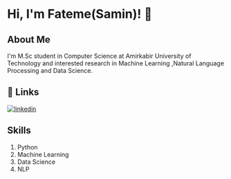
# Hi, I'm Fateme(Samin)! 👋


##  About Me
I'm M.Sc student in Computer Science at Amirkabir University of Technology and interested research in Machine Learning ,Natural Language Processing and Data Science.


## 🔗 Links
[![linkedin](https://img.shields.io/badge/linkedin-0A66C2?style=for-the-badge&logo=linkedin&logoColor=white)](https://www.linkedin.com/in/fatemeh-arab/)



##  Skills
1. Python
2. Machine Learning
3. Data Science
4. NLP

